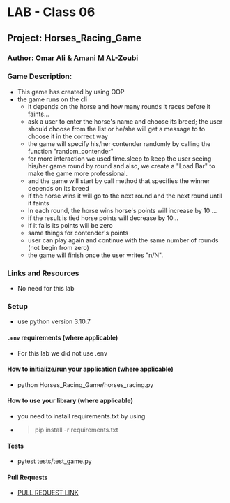 # LAB - Class 06

## Project: Horses_Racing_Game

### Author: Omar Ali  & Amani M AL-Zoubi

### Game Description:
- This game has created by using OOP 
- the game runs on the cli 
    - it depends on the horse and how many rounds it races before it faints...
    - ask a user to enter the horse's name 
    and choose its breed; the user should choose from the list or he/she will get a message to 
    to choose it in the correct way 
    - the game will specify his/her contender randomly by calling the function "random_contender"
    - for more interaction we used time.sleep to keep the user seeing his/her game round by round and 
    also, we create a "Load Bar" to make the game more professional. 
    - and the game will start by call method that specifies the winner depends on its breed
    - if the horse wins it will go to the next round and the next round until it faints 
    - In each round, the horse wins horse's points will increase by 10 ...
    - if the result is tied horse points will decrease by 10...
    - if it fails its points will be zero 
    - same things for contender's points
    - user can play again and continue with the same number of rounds (not begin from zero) 
    - the game will finish once the user writes "n/N".

### Links and Resources

- No need for this lab

### Setup
- use python version 3.10.7
#### `.env` requirements (where applicable)

- For this lab we did not use .env

#### How to initialize/run your application (where applicable)

- python Horses_Racing_Game/horses_racing.py

#### How to use your library (where applicable)
- you need to install requirements.txt by using
- > pip install -r requirements.txt
#### Tests

- pytest tests/test_game.py 

#### Pull Requests
- [PULL REQUEST LINK](https://github.com/amani51/Horses-Racing-Game/pull/2)
